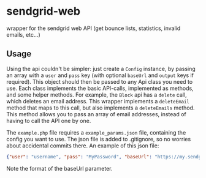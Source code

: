sendgrid-web
============

wrapper for the sendgrid web API (get bounce lists, statistics, invalid emails, etc...)

## Usage

Using the api couldn't be simpler: just create a `Config` instance, by passing an array with a `user` and `pass` key (with optional `baseUrl` and `output` keys if required). This object should then be passed to any Api class you need to use. Each class implements the basic API-calls, implemented as methods, and some helper methods.
For example, the `Block` api has a `delete` call, which deletes an email address. This wrapper implements a `deleteEmail` method that maps to this call, but also implements a `deleteEmails` method. This method allows you to pass an array of email addresses, instead of having to call the API one by one.

The `example.php` file requires a `example_params.json` file, containing the config you want to use. The json file is added to .gitignore, so no worries about accidental commits there.
An example of this json file:

```json
{"user": "username", "pass": "MyPassword", "baseUrl": "https://my.sendgrid.url/api/"}
```

Note the format of the baseUrl parameter.
